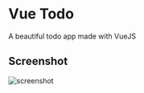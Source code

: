 # Vue Todo
A beautiful todo app made with VueJS

## Screenshot
![screenshot](https://user-images.githubusercontent.com/23068820/62884419-193f6b80-bd54-11e9-97f5-e644ccccc608.png)

